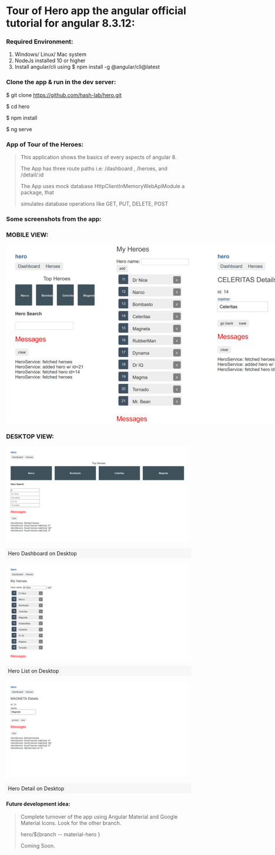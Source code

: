 # Tour of Hero app the angular official tutorial for angular 8.3.12:

### Required Environment:

1. Windows/ Linux/ Mac system
2. NodeJs installed 10 or higher
3. Install angular/cli using $ npm install -g @angular/cli@latest

### Clone the app & run in the dev server:

$ git clone https://github.com/hash-lab/hero.git

$ cd hero

$ npm install 

$ ng serve

### App of Tour of the Heroes:

> This application shows the basics of every aspects of angular 8.
>
> The App has three route paths i.e: /dashboard , /heroes, and /detail/:id 
>
> The App uses mock database HttpClientInMemoryWebApiModule a package, that
>
> simulates  database operations like GET, PUT, DELETE, POST



### Some screenshots from the app:

### MOBILE VIEW:

<div style="display: flex; flex-direction: row">
	<img src="./readme-assets/mobile-dashboard.png" style="width=295px; height: 490px;">
	<img src="./readme-assets/mobile-hero-list.png" style="width=295px; height: 490px">
	<img src="./readme-assets/mobile-hero-detail.png" style="width:295px; height: 490px">
</div>


### DESKTOP VIEW:

![Desktop Dashboard View](./readme-assets/desktop-dashboard.png)
<p style="background-color: #f7f7f7; padding: 5px"> Hero Dashboard on Desktop</p>

![Desktop Hero List View](./readme-assets/desktop-hero-list.png)
<p style="background-color: #f7f7f7; padding: 5px"> Hero List on Desktop</p>

![Desktop Hero Detail View](./readme-assets/desktop-hero-detail.png)
<p style="background-color: #f7f7f7; padding: 5px"> Hero Detail on Desktop</p>

#### Future development idea:

> Complete turnover of the app using Angular Material and Google Material Icons. Look for the other branch.
>
> hero/${branch -- material-hero }
>
> Coming Soon.

